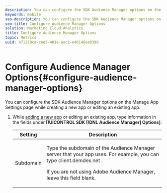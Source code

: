 ```yaml
---
description: You can configure the SDK Audience Manager options on the Manage App Settings page while creating a new app or editing an existing app.
keywords: mobile
seo-description: You can configure the SDK Audience Manager options on the Manage App Settings page while creating a new app or editing an existing app.
seo-title: Configure Audience Manager Options
solution: Marketing Cloud,Analytics
title: Configure Audience Manager Options
topic: Metrics
uuid: 471270ca-cee5-401e-aac1-e48146ee8399
---
```


# Configure Audience Manager Options{#configure-audience-manager-options}

You can configure the SDK Audience Manager options on the Manage App Settings page while creating a new app or editing an existing app.

1. While [adding a new app](../../manage-apps/t-new-app.md#task_DB20EA0C8DF54C62B46858A77C53221F) or editing an existing app, type information in the fields under **[!UICONTROL SDK [!DNL Audience Manager] Options]**:

    <table id="table_0A10A46D9C164244BE81EA5D0E8F8985"> 
    <thead> 
      <tr> 
      <th colname="col1" class="entry"> Setting </th> 
      <th colname="col2" class="entry"> Description </th> 
      </tr> 
    </thead>
    <tbody> 
      <tr> 
      <td colname="col1"> <p>Subdomain </p> </td> 
      <td colname="col2"> <p>Type the subdomain of the Audience Manager server that your app uses. For example, you can type 
        <userinput>
          client.demdex.net
        </userinput>. </p> <p>If you are not using <span class="keyword"> Adobe Audience Manager</span>, leave this field blank. </p> </td> 
      </tr> 
    </tbody> 
    </table>

